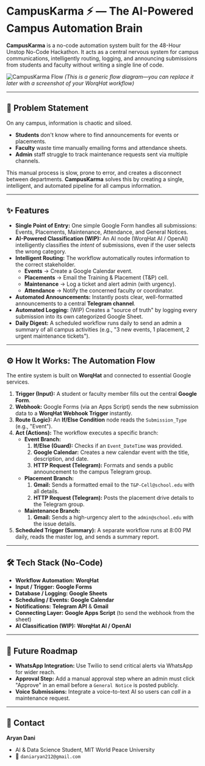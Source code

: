# CampusKarma ⚡ — The AI-Powered Campus Automation Brain

**CampusKarma** is a no-code automation system built for the 48-Hour Unstop No-Code Hackathon. It acts as a central nervous system for campus communications, intelligently routing, logging, and announcing submissions from students and faculty without writing a single line of code.

![CampusKarma Flow](https://i.imgur.com/gA1bS2U.png) 
*(This is a generic flow diagram—you can replace it later with a screenshot of your WorqHat workflow)*

---

## 🎯 Problem Statement

On any campus, information is chaotic and siloed.
* **Students** don't know where to find announcements for events or placements.
* **Faculty** waste time manually emailing forms and attendance sheets.
* **Admin** staff struggle to track maintenance requests sent via multiple channels.

This manual process is slow, prone to error, and creates a disconnect between departments. **CampusKarma** solves this by creating a single, intelligent, and automated pipeline for all campus information.

---

## ✨ Features

* **Single Point of Entry:** One simple Google Form handles all submissions: Events, Placements, Maintenance, Attendance, and General Notices.
* **AI-Powered Classification (WIP):** An AI node (WorqHat AI / OpenAI) intelligently classifies the *intent* of submissions, even if the user selects the wrong category.
* **Intelligent Routing:** The workflow automatically routes information to the correct stakeholder.
    * **Events** → Create a Google Calendar event.
    * **Placements** → Email the Training & Placement (T&P) cell.
    * **Maintenance** → Log a ticket and alert admin (with urgency).
    * **Attendance** → Notify the concerned faculty or coordinator.
* **Automated Announcements:** Instantly posts clear, well-formatted announcements to a central **Telegram channel**.
* **Automated Logging:** (WIP) Creates a "source of truth" by logging every submission into its own categorized Google Sheet.
* **Daily Digest:** A scheduled workflow runs daily to send an admin a summary of all campus activities (e.g., "3 new events, 1 placement, 2 urgent maintenance tickets").

---

## ⚙️ How It Works: The Automation Flow

The entire system is built on **WorqHat** and connected to essential Google services.

1.  **Trigger (Input):** A student or faculty member fills out the central **Google Form**.
2.  **Webhook:** Google Forms (via an Apps Script) sends the new submission data to a **WorqHat Webhook Trigger** instantly.
3.  **Route (Logic):** An **If/Else Condition** node reads the `Submission_Type` (e.g., "Event").
4.  **Act (Actions):** The workflow executes a specific branch:
    * **Event Branch:**
        1.  **If/Else (Guard):** Checks if an `Event_DateTime` was provided.
        2.  **Google Calendar:** Creates a new calendar event with the title, description, and date.
        3.  **HTTP Request (Telegram):** Formats and sends a public announcement to the campus Telegram group.
    * **Placement Branch:**
        1.  **Gmail:** Sends a formatted email to the `T&P-Cell@school.edu` with all details.
        2.  **HTTP Request (Telegram):** Posts the placement drive details to the Telegram group.
    * **Maintenance Branch:**
        1.  **Gmail:** Sends a high-urgency alert to the `admin@school.edu` with the issue details.
5.  **Scheduled Trigger (Summary):** A separate workflow runs at 8:00 PM daily, reads the master log, and sends a summary report.

---

## 🛠️ Tech Stack (No-Code)

* **Workflow Automation:** **WorqHat**
* **Input / Trigger:** **Google Forms**
* **Database / Logging:** **Google Sheets**
* **Scheduling / Events:** **Google Calendar**
* **Notifications:** **Telegram API** & **Gmail**
* **Connecting Layer:** **Google Apps Script** (to send the webhook from the sheet)
* **AI Classification (WIP):** **WorqHat AI / OpenAI**

---

## 🚀 Future Roadmap

* **WhatsApp Integration:** Use Twilio to send critical alerts via WhatsApp for wider reach.
* **Approval Step:** Add a manual approval step where an admin must click "Approve" in an email before a `General Notice` is posted publicly.
* **Voice Submissions:** Integrate a voice-to-text AI so users can *call in* a maintenance request.

---

## 👤 Contact

**Aryan Dani**
* AI & Data Science Student, MIT World Peace University
* 📧 `daniaryan212@gmail.com`
